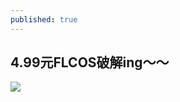 ```yaml
---
published: true
---
```

## 4.99元FLCOS破解ing～～

![](https://raw.githubusercontent.com/io-hack/io-hack.github.io/master/dl/img3.jpg)
